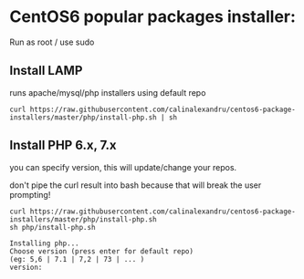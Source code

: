 CentOS6 popular packages installer:
==========================

Run as root / use sudo

Install LAMP
-----
runs apache/mysql/php installers using default repo

    curl https://raw.githubusercontent.com/calinalexandru/centos6-package-installers/master/php/install-php.sh | sh

Install PHP 6.x, 7.x
-----
you can specify version, this will update/change your repos.

don't pipe the curl result into bash because that will break the user prompting!

    
    curl https://raw.githubusercontent.com/calinalexandru/centos6-package-installers/master/php/install-php.sh
    sh php/install-php.sh
    
    Installing php...
    Choose version (press enter for default repo)
    (eg: 5,6 | 7.1 | 7,2 | 73 | ... )
    version:
